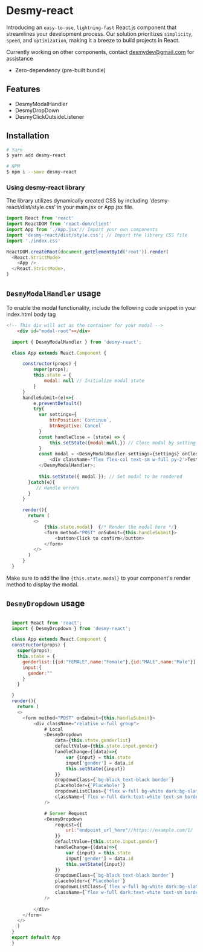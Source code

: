 # Desmy-react


Introducing an `easy-to-use`, `lightning-fast` React.js component that streamlines your development process. Our solution prioritizes `simplicity`, `speed`, and `optimization`, making it a breeze to build projects in React.

Currently working on other components, contact  [desmydev@gmail.com](https://mail.google.com/mail/?view=cm&fs=1&to=desmydev@gmail.com) for assistance 

- Zero-dependency (pre-built bundle)

## Features
* DesmyModalHandler
* DesmyDropDown
* DesmyClickOutsideListener

## Installation

```bash
# Yarn
$ yarn add desmy-react

# NPM
$ npm i --save desmy-react
```

### Using desmy-react library
The library utilizes dynamically created CSS by including 'desmy-react/dist/style.css' in your main.jsx or App.jsx file.

```javascript
import React from 'react'
import ReactDOM from 'react-dom/client'
import App from './App.jsx'// Import your own components
import 'desmy-react/dist/style.css'; // Import the library CSS file
import './index.css'

ReactDOM.createRoot(document.getElementById('root')).render(
  <React.StrictMode>
    <App />
  </React.StrictMode>,
)
```
## `DesmyModalHandler` usage
To enable the modal functionality, include the following code snippet in your index.html body tag
```html
<!-- This div will act as the container for your modal -->
    <div id="modal-root"></div>
```

```javascript
  import { DesmyModalHandler } from 'desmy-react';

  class App extends React.Component {

      constructor(props) {
          super(props);
          this.state = {
              modal: null // Initialize modal state
          }
      }
      handleSubmit=(e)=>{
          e.preventDefault()
          try{
            var settings={
                btnPosition:`Continue`,
                btnNegative:`Cancel`
            }
            const handleClose = (state) => {
                this.setState({modal:null,}) // Close modal by setting modal state to null
            }
            const modal = <DesmyModalHandler settings={settings} onClose={handleClose}>
                <div className='flex flex-col text-sm w-full py-2'>Testing dialog Desmy react?</div>
            </DesmyModalHandler>;
            
            this.setState({ modal }); // Set modal to be rendered
        }catch(e){
           // Handle errors
        }
      }

      render(){
        return (
          <>
              {this.state.modal}  {/* Render the modal here */}
              <form method="POST" onSubmit={this.handleSubmit}>
                  <button>Click to confirm</button>
              </form>
          </>
        )
      }
  }
```
Make sure to add the line `{this.state.modal}` to your component's render method to display the modal.

## `DesmyDropdown` usage

```javascript

  import React from 'react';
  import { DesmyDropdown } from 'desmy-react';

  class App extends React.Component {
  constructor(props) {
    super(props);
    this.state = {
      genderlist:[{id:"FEMALE",name:"Female"},{id:"MALE",name:"Male"}],
      input:{
        gender:""
      }
    }

  }
  render(){
    return (
    <>
      <form method="POST" onSubmit={this.handleSubmit}>
          <div className="relative w-full group">
              # Local
              <DesmyDropdown 
                  data={this.state.genderlist} 
                  defaultValue={this.state.input.gender}
                  handleChange={(data)=>{
                      var {input} = this.state
                      input['gender'] = data.id
                      this.setState({input})
                  }} 
                  dropdownClass={`bg-black text-black border`}
                  placeholder={`Placeholer`} 
                  dropdownListClass={`flex w-full bg-white dark:bg-slate-900 text-black dark:text-white hover:bg-gray-200`} 
                  className={`flex w-full dark:text-white text-sm border-0 border-black dark:border-gray-300 bg-transparent outline-none focus:outline-none`}
              />

              # Server Request
              <DesmyDropdown 
                  request={{
                      url:"endpoint_url_here"//https://example.com/1/
                  }}
                  defaultValue={this.state.input.gender}
                  handleChange={(data)=>{
                      var {input} = this.state
                      input['gender'] = data.id
                      this.setState({input})
                  }} 
                  dropdownClass={`bg-black text-black border`}
                  placeholder={`Placeholer`} 
                  dropdownListClass={`flex w-full bg-white dark:bg-slate-900 text-black dark:text-white hover:bg-gray-200`} 
                  className={`flex w-full dark:text-white text-sm border-0 border-black dark:border-gray-300 bg-transparent outline-none focus:outline-none`}
              />
                                                  
          </div>
      </form>
    </>
    )
  }
  export default App
  }
```

